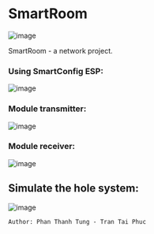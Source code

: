 # SmartRoom

![image](https://user-images.githubusercontent.com/48848418/72683725-54687680-3b0c-11ea-9639-62ca9c954265.png)

SmartRoom - a network project.

### Using SmartConfig ESP:

![image](https://user-images.githubusercontent.com/48848418/72683768-c5a82980-3b0c-11ea-9044-275b8bb1b6bb.png)

### Module transmitter:

![image](https://user-images.githubusercontent.com/48848418/72683783-eec8ba00-3b0c-11ea-9b17-4344ab18766b.png)

### Module receiver:

![image](https://user-images.githubusercontent.com/48848418/72683788-fd16d600-3b0c-11ea-82cb-a7cf638c96d0.png)

## Simulate the hole system:

![image](https://user-images.githubusercontent.com/48848418/72683757-ae693c00-3b0c-11ea-9a0b-f18cb2918f62.png)

    Author: Phan Thanh Tung - Tran Tai Phuc
